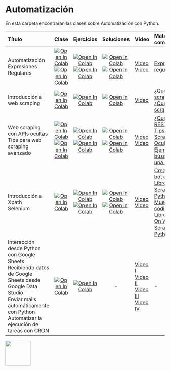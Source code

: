 # Automatización

En esta carpeta encontrarán las clases sobre Automatización con Python. 

| Título        | Clase         | Ejercicios | Soluciones | Video | Material complementario | Quiz
|:--------------------|:--------------------:|:--------------------:|:--------------------:|:--------------------|:--------------------|:--------------------
| Automatización <br> Expresiones Regulares | [![Open In Colab](https://colab.research.google.com/assets/colab-badge.svg)](https://colab.research.google.com/github/institutohumai/cursos-python/blob/master/Automatizacion/Automatización_I/automatizacion_pygui_bash_os.ipynb) <br> [![Open In Colab](https://colab.research.google.com/assets/colab-badge.svg)](https://colab.research.google.com/github/institutohumai/cursos-python/blob/master/Automatizacion/Expresiones_Regulares/expresiones_regulares.ipynb) | [![Open In Colab](https://colab.research.google.com/assets/colab-badge.svg)](https://colab.research.google.com/github/institutohumai/cursos-python/blob/master/Automatizacion/Automatizaci%C3%B3n_I/ejercicios/ejercicios_automatizacion_1.ipynb) <br> [![Open In Colab](https://colab.research.google.com/assets/colab-badge.svg)](https://colab.research.google.com/drive/1AGEAdYtFxI1pI6KBTKvlgJrGFxsOp8hL?usp=sharing) | [![Open In Colab](https://colab.research.google.com/assets/colab-badge.svg)](https://colab.research.google.com/drive/1sF8Z9ZgwmQE5vrwJ1_ERDzMZTlFRv9Su?usp=sharing) <br> [![Open In Colab](https://colab.research.google.com/assets/colab-badge.svg)](https://colab.research.google.com/drive/1kO5h-cRkOUxTj4cxD56CZAYV9cIxlo-_?usp=sharing) | [Video](https://youtu.be/kmlYp8I1MJs) <br> [Video](https://youtu.be/JB7H4htd3tU) | [Expresiones regulares](https://www.programiz.com/python-programming/regex) | [Kahoot](https://create.kahoot.it/share/clase-1-automatizacion/3a538f41-51a5-48a9-92f4-05a305182598)
| Introducción a web scraping | [![Open In Colab](https://colab.research.google.com/assets/colab-badge.svg)](https://colab.research.google.com/github/institutohumai/cursos-python/blob/master/Scraping/1_HTTP_Inicial/web_scraping_http_inicial.ipynb) | [![Open In Colab](https://colab.research.google.com/assets/colab-badge.svg)](https://colab.research.google.com/drive/1XYxK3gARXkJqSC7c4AB75NLcvSDy6jCI?usp=sharing) | [![Open In Colab](https://colab.research.google.com/assets/colab-badge.svg)](https://colab.research.google.com/drive/1XnqSMa56hYoowlCK9T_ZV7LtGeRMlCOa?usp=sharing) | [Video](https://www.youtube.com/watch?v=QpEuv_QHb8o&list=PLISuMnTdVU-xOHf3jEtiK1B_g5HFgXCb-&index=3) | [¿Qué es el web scraping? I](https://www.parsehub.com/blog/what-is-web-scraping/) <br> [¿Qué es el web scraping? II](https://kinsta.com/es/base-de-conocimiento/que-es-web-scraping/) | [Kahoot](https://create.kahoot.it/share/clase-2-automatizacion/5c9ccb22-c9b9-4216-bbca-08d27ccbecaf)
| Web scraping con APIs ocultas <br> Tips para web scraping avanzado | [![Open In Colab](https://colab.research.google.com/assets/colab-badge.svg)](https://colab.research.google.com/github/institutohumai/cursos-python/blob/master/Scraping/2_HTTP_Avanzado/scraping_http_avanzado.ipynb) <br> [![Open In Colab](https://colab.research.google.com/assets/colab-badge.svg)](https://colab.research.google.com/github/institutohumai/cursos-python/blob/master/Scraping/2_HTTP_Avanzado/scraping_extra_tips.ipynb) | [![Open In Colab](https://colab.research.google.com/assets/colab-badge.svg)](https://colab.research.google.com/github/institutohumai/cursos-python/blob/master/Scraping/2_HTTP_Avanzado/ejercicio/apis-ocultas.ipynb) <br> [![Open In Colab](https://colab.research.google.com/assets/colab-badge.svg)](https://colab.research.google.com/drive/1T503-ZvFAMm8CrDZebk6c4W41bfr7m5J?usp=sharing) | [![Open In Colab](https://colab.research.google.com/assets/colab-badge.svg)](https://colab.research.google.com/drive/17cCEM084xDVR-zFcmFBPLaWJ0-xTyytE?usp=sharing) <br> [![Open In Colab](https://colab.research.google.com/assets/colab-badge.svg)](https://colab.research.google.com/drive/1ZhA2-flYjmxzlqdCtJnz53VJ6nyVG2Qy?usp=sharing) | [Video](https://www.youtube.com/watch?v=uXBnGLPE010&list=PLISuMnTdVU-xOHf3jEtiK1B_g5HFgXCb-&index=6) <br> [Video](https://www.youtube.com/watch?v=z1uc8wdqSZA&list=PLISuMnTdVU-xOHf3jEtiK1B_g5HFgXCb-&index=5) | [¿Qué es una RESTful API?](https://www.youtube.com/watch?v=JD6VNRdGl98) <br> [Tips para Web Scraping y APIs Ocultas](https://www.youtube.com/watch?v=DqtlR0y0suo) <br> [Ejemplo de búsqueda de una API oculta](https://www.youtube.com/watch?v=6gtHzj4GMLo) | [Kahoot](https://create.kahoot.it/share/clase-3-automatizacion/dcd8c612-9731-4999-bfb5-9b0073246715)
| Introducción a Xpath <br> Selenium | [![Open In Colab](https://colab.research.google.com/assets/colab-badge.svg)](https://colab.research.google.com/github/institutohumai/cursos-python/blob/master/Scraping/3_Selenium_y_xpath/scraping_por_automatizacion.ipynb) | [![Open In Colab](https://colab.research.google.com/assets/colab-badge.svg)](https://colab.research.google.com/github/institutohumai/cursos-python/blob/develop/Scraping/3_Selenium_y_xpath/ejercicio/linkedin.ipynb) <br> [![Open In Colab](https://colab.research.google.com/assets/colab-badge.svg)](https://colab.research.google.com/github/institutohumai/cursos-python/blob/develop/Scraping/3_Selenium_y_xpath/ejercicio/whatsapp_bot.ipynb) | [![Open In Colab](https://colab.research.google.com/assets/colab-badge.svg)](https://colab.research.google.com/github/institutohumai/cursos-python/blob/develop/Scraping/3_Selenium_y_xpath/ejercicio/linkedin_solucion.ipynb) <br> [![Open In Colab](https://colab.research.google.com/assets/colab-badge.svg)](https://colab.research.google.com/drive/116hBuM0n46-itKLEKtac5GOW8AMK2Zir?usp=sharing) | [Video](https://www.youtube.com/watch?v=v42ykY4iztE&list=PLISuMnTdVU-xOHf3jEtiK1B_g5HFgXCb-&index=6) <br> [Video](https://www.youtube.com/watch?v=VV6UX_0xws4&list=PLISuMnTdVU-xOHf3jEtiK1B_g5HFgXCb-&index=7) | [Creación de un bot en Selenium](https://youtu.be/6gxhcvrf2Jk) <br> [Libro "Web Scraping with Python"](https://www.oreilly.com/library/view/web-scraping-with/9781491985564/) <br> [Muestras de código del libro](https://github.com/REMitchell/python-scraping) <br> [Libro "Hands-On Web Scraping with Python"](https://www.amazon.com/Hands-Web-Scraping-Python-operations-ebook/dp/B07VFFYPGK) | [Kahoot](https://create.kahoot.it/share/xpath-selenium/a691012a-3861-4211-af7a-957b5707244f)
| Interacción desde Python con Google Sheets <br> Recibiendo datos de Google Sheets desde Google Data Studio  <br> Enviar mails automáticamente con Python <br> Automatizar la ejecución de tareas con CRON | [![Open In Colab](https://colab.research.google.com/assets/colab-badge.svg)](https://colab.research.google.com/github/institutohumai/cursos-python/blob/master/Automatizacion/Automatizaci%C3%B3n_2/clase_automatizacion_2_gsheets_cron_mails.ipynb) | [![Open In Colab](https://colab.research.google.com/assets/colab-badge.svg)](https://colab.research.google.com/drive/1YeF5Lrnq34TBGIStUsvvcFrWUxXlulop?usp=sharing) | - | [Video I](https://www.youtube.com/watch?v=GiVsZhcWEu0&list=PLISuMnTdVU-xOHf3jEtiK1B_g5HFgXCb-&index=8) <br> [Video II](https://www.youtube.com/watch?v=1MucxZ5ajF0&list=PLISuMnTdVU-xOHf3jEtiK1B_g5HFgXCb-&index=9) <br> [Video III](https://www.youtube.com/watch?v=1ichChURnjM&list=PLISuMnTdVU-xOHf3jEtiK1B_g5HFgXCb-&index=10) <br> [Video IV](https://www.youtube.com/watch?v=iWloasRpleU&list=PLISuMnTdVU-xOHf3jEtiK1B_g5HFgXCb-&index=11) | - | - |

<img src='https://humai.com.ar/static/logos/isologo.png' width='80px' margin='100px'></img>
